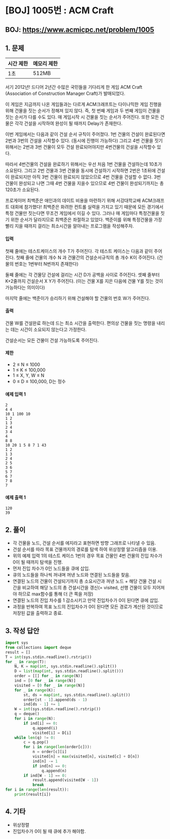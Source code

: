 #  [BOJ] 1005번 : ACM Craft

## BOJ: https://www.acmicpc.net/problem/1005

## 1. 문제

|시간 제한| 메모리 제한| 
|:----|:----|
|1초|512MB|

서기 2012년! 드디어 2년간 수많은 국민들을 기다리게 한 게임 ACM Craft (Association of Construction Manager Craft)가 발매되었다.

이 게임은 지금까지 나온 게임들과는 다르게 ACM크래프트는 다이나믹한 게임 진행을 위해 건물을 짓는 순서가 정해져 있지 않다. 즉, 첫 번째 게임과 두 번째 게임이 건물을 짓는 순서가 다를 수도 있다. 매 게임시작 시 건물을 짓는 순서가 주어진다. 또한 모든 건물은 각각 건설을 시작하여 완성이 될 때까지 Delay가 존재한다.

이번 게임에서는 다음과 같이 건설 순서 규칙이 주어졌다. 1번 건물의 건설이 완료된다면 2번과 3번의 건설을 시작할수 있다. (동시에 진행이 가능하다) 그리고 4번 건물을 짓기 위해서는 2번과 3번 건물이 모두 건설 완료되어야지만 4번건물의 건설을 시작할수 있다.

따라서 4번건물의 건설을 완료하기 위해서는 우선 처음 1번 건물을 건설하는데 10초가 소요된다. 그리고 2번 건물과 3번 건물을 동시에 건설하기 시작하면 2번은 1초뒤에 건설이 완료되지만 아직 3번 건물이 완료되지 않았으므로 4번 건물을 건설할 수 없다. 3번 건물이 완성되고 나면 그때 4번 건물을 지을수 있으므로 4번 건물이 완성되기까지는 총 120초가 소요된다.

프로게이머 최백준은 애인과의 데이트 비용을 마련하기 위해 서강대학교배 ACM크래프트 대회에 참가했다! 최백준은 화려한 컨트롤 실력을 가지고 있기 때문에 모든 경기에서 특정 건물만 짓는다면 무조건 게임에서 이길 수 있다. 그러나 매 게임마다 특정건물을 짓기 위한 순서가 달라지므로 최백준은 좌절하고 있었다. 백준이를 위해 특정건물을 가장 빨리 지을 때까지 걸리는 최소시간을 알아내는 프로그램을 작성해주자.

#### 입력
첫째 줄에는 테스트케이스의 개수 T가 주어진다. 각 테스트 케이스는 다음과 같이 주어진다. 첫째 줄에 건물의 개수 N 과 건물간의 건설순서규칙의 총 개수 K이 주어진다. (건물의 번호는 1번부터 N번까지 존재한다) 

둘째 줄에는 각 건물당 건설에 걸리는 시간 D가 공백을 사이로 주어진다. 셋째 줄부터 K+2줄까지 건설순서 X Y가 주어진다. (이는 건물 X를 지은 다음에 건물 Y를 짓는 것이 가능하다는 의미이다) 

마지막 줄에는 백준이가 승리하기 위해 건설해야 할 건물의 번호 W가 주어진다.

#### 출력
건물 W를 건설완료 하는데 드는 최소 시간을 출력한다. 편의상 건물을 짓는 명령을 내리는 데는 시간이 소요되지 않는다고 가정한다.

건설순서는 모든 건물이 건설 가능하도록 주어진다.

#### 제한
- 2 ≤ N ≤ 1000
- 1 ≤ K ≤ 100,000
- 1 ≤ X, Y, W ≤ N
- 0 ≤ D ≤ 100,000, D는 정수

#### 예제 입력 1
```
2
4 4
10 1 100 10
1 2
1 3
2 4
3 4
4
8 8
10 20 1 5 8 7 1 43
1 2
1 3
2 4
2 5
3 6
5 7
6 7
7 8
7
```
#### 예제 출력 1
```
120
39
```

## 2. 풀이
- 각 건물을 노드, 건설 순서를 에지라고 표현하면 방향 그래프로 나타낼 수 있음.
- 건설 순서를 따라 목표 건물까지의 경로를 탐색 하여 위상정렬 알고리즘을 이용.
- 위의 예제 입력 1의 테스트 케이스 1번의 경우 목표 건물인 4번 건물의 진입 차수가 0이 될 때까지 탐색을 진행.
- 먼저 진입 차수가 0인 노드들을 큐에 삽입.
- 큐의 노드들을 하나씩 꺼내며 꺼낸 노드와 연결된 노드들을 찾음.
- 연결된 노드의 건물이 건설되기까지 총 소요시간과 꺼낸 노드 + 해당 건물 건설 시간을 비교하여 해당 노드의 총 건설시간을 갱신(= visited, 선행 건물이 모두 지어져야 하므로 max함수를 통해 더 큰 쪽을 저장)
- 연결된 노드의 진입 차수를 1 감소시키고 만약 진입차수가 0이 된다면 큐에 삽입.
- 과정을 반복하여 목표 노드의 진입차수가 0이 된다면 모든 경로가 계산된 것이므로 저장된 값을 출력하고 종료.


## 3. 작성 답안
```python
import sys
from collections import deque
result = []
T = int(sys.stdin.readline().rstrip())
for _ in range(T):
	N, K = map(int, sys.stdin.readline().split())
	D = list(map(int, sys.stdin.readline().split()))
	order = [[] for _ in range(N)]
	ind = [0 for _ in range(N)]
	visited = [0 for _ in range(N)]
	for _ in range(K):
		st, ds = map(int, sys.stdin.readline().split())
		order[st - 1].append(ds - 1)
		ind[ds - 1] += 1
	W = int(sys.stdin.readline().rstrip())
	q = deque()
	for i in range(N):
		if ind[i] == 0:
			q.append(i)
			visited[i] = D[i]
	while len(q) != 0:
		c = q.pop()
		for i in range(len(order[c])):
			n = order[c][i]
			visited[n] = max(visited[n], visited[c] + D[n])
			ind[n] -= 1
			if ind[n] == 0:
				q.append(n)
		if ind[W - 1] == 0:
			result.append(visited[W - 1])
			break
for i in range(len(result)):
	print(result[i])
```
## 4. 기타
- 위상정렬
- 진입차수가 0이 될 때 큐에 추가 해야함.
